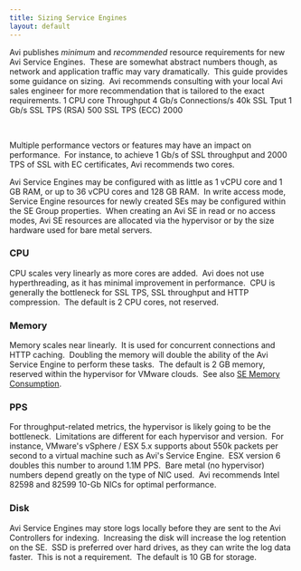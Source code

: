 ```yaml
---
title: Sizing Service Engines
layout: default
---
```

Avi publishes *minimum* and *recommended* resource requirements for new Avi Service Engines.  These are somewhat abstract numbers though, as network and application traffic may vary dramatically.  This guide provides some guidance on sizing.  Avi recommends consulting with your local Avi sales engineer for more recommendation that is tailored to the exact requirements.
1 CPU core Throughput 4 Gb/s Connections/s 40k SSL Tput 1 Gb/s SSL TPS (RSA) 500 SSL TPS (ECC) 2000

 

Multiple performance vectors or features may have an impact on performance.  For instance, to achieve 1 Gb/s of SSL throughput and 2000 TPS of SSL with EC certificates, Avi recommends two cores.

Avi Service Engines may be configured with as little as 1 vCPU core and 1 GB RAM, or up to 36 vCPU cores and 128 GB RAM.  In write access mode, Service Engine resources for newly created SEs may be configured within the SE Group properties.  When creating an Avi SE in read or no access modes, Avi SE resources are allocated via the hypervisor or by the size hardware used for bare metal servers.

### CPU

CPU scales very linearly as more cores are added.  Avi does not use hyperthreading, as it has minimal improvement in performance.  CPU is generally the bottleneck for SSL TPS, SSL throughput and HTTP compression.  The default is 2 CPU cores, not reserved.

### Memory

Memory scales near linearly.  It is used for concurrent connections and HTTP caching.  Doubling the memory will double the ability of the Avi Service Engine to perform these tasks.  The default is 2 GB memory, reserved within the hypervisor for VMware clouds.  See also <a href="/se-memory-consumption/">SE Memory Consumption</a>.

### PPS

For throughput-related metrics, the hypervisor is likely going to be the bottleneck.  Limitations are different for each hypervisor and version.  For instance, VMware's vSphere / ESX 5.x supports about 550k packets per second to a virtual machine such as Avi's Service Engine.  ESX version 6 doubles this number to around 1.1M PPS.  Bare metal (no hypervisor) numbers depend greatly on the type of NIC used.  Avi recommends Intel 82598 and 82599 10-Gb NICs for optimal performance.

### Disk

Avi Service Engines may store logs locally before they are sent to the Avi Controllers for indexing.  Increasing the disk will increase the log retention on the SE.  SSD is preferred over hard drives, as they can write the log data faster.  This is not a requirement.  The default is 10 GB for storage.